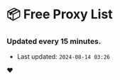 # :package: Free Proxy List
### Updated every 15 minutes.

- Last updated: `2024-08-14 03:26`

:heart:
